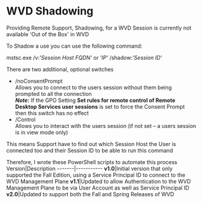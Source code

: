 # WVD Shadowing

Providing Remote Support, Shadowing, for a WVD Session is currently not available 'Out of the Box' in WVD

To Shadow a use you can use the following command:

mstsc.exe /v:_'Session Host FQDN'_ or _'IP'_ /shadow:_'Session ID'_

There are two additional, optional switches
- /noConsentPrompt
  <br>Allows you to connect to the users session without them being prompted to all the connection
  <br>_**Note:**_ If the GPO Setting **Set rules for remote control of Remote Desktop Services user sessions** is set to force the Consent Prompt then this switch has no effect
- /Control
  <br>Allows you to interact with the users session (if not set – a users session is in view mode only)

This means Support have to find out which Session Host the User is connected too and their Session ID to be able to run this command

Therefore, I wrote these PowerShell scripts to automate this process
Version|Description
-------|-----------
**v1.0**|Initial version that only supported the Fall Edition, using a Service Principal ID to connect to the WVD Management Plane
**v1.1**|Updated to allow Authentication to the WVD Management Plane to be via User Account as well as Service Principal ID
**v2.0**|Updated to support both the Fall and Spring Releases of WVD
